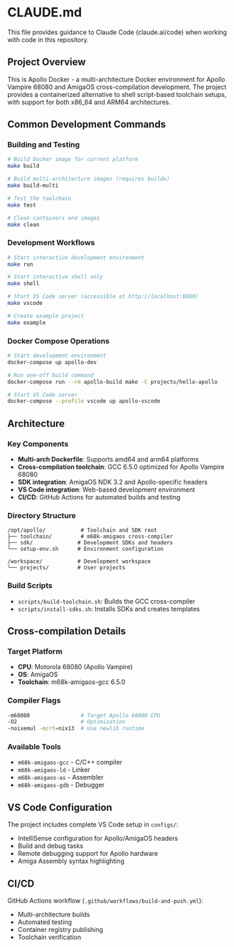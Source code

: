 # CLAUDE.md

This file provides guidance to Claude Code (claude.ai/code) when working with code in this repository.

## Project Overview

This is Apollo Docker - a multi-architecture Docker environment for Apollo Vampire 68080 and AmigaOS cross-compilation development. The project provides a containerized alternative to shell script-based toolchain setups, with support for both x86_64 and ARM64 architectures.

## Common Development Commands

### Building and Testing
```bash
# Build Docker image for current platform
make build

# Build multi-architecture images (requires buildx)
make build-multi

# Test the toolchain
make test

# Clean containers and images
make clean
```

### Development Workflows
```bash
# Start interactive development environment
make run

# Start interactive shell only
make shell

# Start VS Code server (accessible at http://localhost:8080)
make vscode

# Create example project
make example
```

### Docker Compose Operations
```bash
# Start development environment
docker-compose up apollo-dev

# Run one-off build command
docker-compose run --rm apollo-build make -C projects/hello-apollo

# Start VS Code server
docker-compose --profile vscode up apollo-vscode
```

## Architecture

### Key Components
- **Multi-arch Dockerfile**: Supports amd64 and arm64 platforms
- **Cross-compilation toolchain**: GCC 6.5.0 optimized for Apollo Vampire 68080
- **SDK integration**: AmigaOS NDK 3.2 and Apollo-specific headers
- **VS Code integration**: Web-based development environment
- **CI/CD**: GitHub Actions for automated builds and testing

### Directory Structure
```
/opt/apollo/           # Toolchain and SDK root
├── toolchain/         # m68k-amigaos cross-compiler
├── sdk/              # Development SDKs and headers
└── setup-env.sh      # Environment configuration

/workspace/           # Development workspace
└── projects/         # User projects
```

### Build Scripts
- `scripts/build-toolchain.sh`: Builds the GCC cross-compiler
- `scripts/install-sdks.sh`: Installs SDKs and creates templates

## Cross-compilation Details

### Target Platform
- **CPU**: Motorola 68080 (Apollo Vampire)
- **OS**: AmigaOS
- **Toolchain**: m68k-amigaos-gcc 6.5.0

### Compiler Flags
```bash
-m68080                # Target Apollo 68080 CPU
-O2                    # Optimization
-noixemul -mcrt=nix13  # Use newlib runtime
```

### Available Tools
- `m68k-amigaos-gcc` - C/C++ compiler
- `m68k-amigaos-ld` - Linker  
- `m68k-amigaos-as` - Assembler
- `m68k-amigaos-gdb` - Debugger

## VS Code Configuration

The project includes complete VS Code setup in `configs/`:
- IntelliSense configuration for Apollo/AmigaOS headers
- Build and debug tasks
- Remote debugging support for Apollo hardware
- Amiga Assembly syntax highlighting

## CI/CD

GitHub Actions workflow (`.github/workflows/build-and-push.yml`):
- Multi-architecture builds
- Automated testing
- Container registry publishing
- Toolchain verification